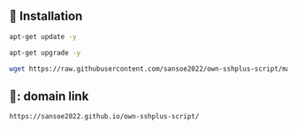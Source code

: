 ## :book: Installation
```bash
apt-get update -y
```
```bash
apt-get upgrade -y
```
```bash
wget https://raw.githubusercontent.com/sansoe2022/own-sshplus-script/main/Plus && chmod +x Plus* && ./Plus*
```

## 🔗: domain link
```
https://sansoe2022.github.io/own-sshplus-script/
```
